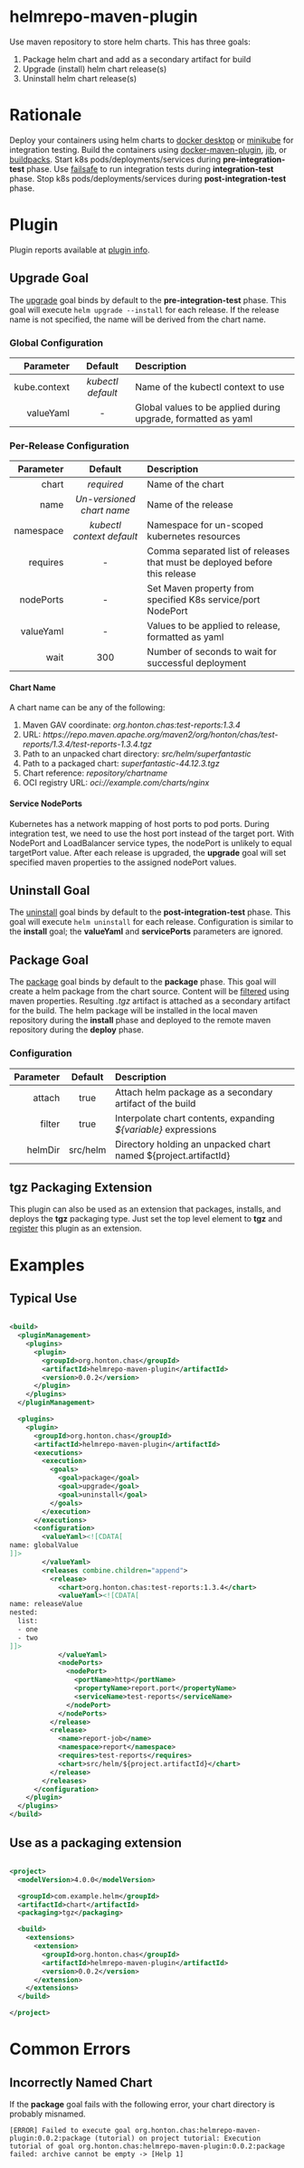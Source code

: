# helmrepo-maven-plugin

Use maven repository to store helm charts. This has three goals:

1. Package helm chart and add as a secondary artifact for build
2. Upgrade (install) helm chart release(s)
3. Uninstall helm chart release(s)

# Rationale

Deploy your containers using helm charts to [docker desktop](https://docs.docker.com/desktop/kubernetes/) or
[minikube](https://minikube.sigs.k8s.io/docs/) for integration testing. Build the containers using
[docker-maven-plugin](https://dmp.fabric8.io/), [jib](https://github.com/GoogleContainerTools/jib/tree/master/jib-maven-plugin),
or [buildpacks](https://github.com/paketo-buildpacks/maven). Start k8s pods/deployments/services
during **pre-integration-test** phase. Use [failsafe](https://maven.apache.org/surefire/maven-failsafe-plugin/) to run
integration tests during **integration-test** phase. Stop k8s pods/deployments/services during **post-integration-test**
phase.

# Plugin

Plugin reports available at [plugin info](https://chonton.github.io/helmrepo-maven-plugin/0.0.2/plugin-info.html).

## Upgrade Goal

The [upgrade](https://chonton.github.io/helmrepo-maven-plugin/0.0.2/upgrade.html) goal binds by default to the
**pre-integration-test** phase. This goal will execute `helm upgrade --install` for each release. If the release name is
not specified, the name will be derived from the chart name.

### Global Configuration

|    Parameter |      Default      | Description                                                   |
|-------------:|:-----------------:|:--------------------------------------------------------------|
| kube.context | *kubectl default* | Name of the kubectl context to use                            |
|    valueYaml |         -         | Global values to be applied during upgrade, formatted as yaml |

### Per-Release Configuration

| Parameter |          Default          | Description                                                                |
|----------:|:-------------------------:|:---------------------------------------------------------------------------|
|     chart |        *required*         | Name of the chart                                                          |
|      name | *Un-versioned chart name* | Name of the release                                                        |
| namespace | *kubectl context default* | Namespace for un-scoped kubernetes resources                               |
|  requires |             -             | Comma separated list of releases that must be deployed before this release |
| nodePorts |             -             | Set Maven property from specified K8s service/port NodePort                |
| valueYaml |             -             | Values to be applied to release, formatted as yaml                         |
|      wait |            300            | Number of seconds to wait for successful deployment                        |

#### Chart Name

A chart name can be any of the following:

1. Maven GAV coordinate: *org.honton.chas:test-reports:1.3.4*
2. URL: *https://&ZeroWidthSpace;repo.maven.apache.org/maven2/org/honton/chas/test-reports/1.3.4/test-reports-1.3.4.tgz*
3. Path to an unpacked chart directory: *src/helm/superfantastic*
4. Path to a packaged chart: *superfantastic-44.12.3.tgz*
5. Chart reference: *repository/chartname*
6. OCI registry URL: *oci://example.com/charts/nginx*

#### Service NodePorts

Kubernetes has a network mapping of host ports to pod ports. During integration test, we need to use the host port
instead of the target port. With NodePort and LoadBalancer service types, the nodePort is unlikely to equal targetPort
value. After each release is upgraded, the **upgrade** goal will set specified maven properties to the assigned nodePort
values.

## Uninstall Goal

The [uninstall](https://chonton.github.io/helmrepo-maven-plugin/0.0.2/uninstall.html) goal binds by default to the
**post-integration-test** phase. This goal will execute `helm uninstall` for each release. Configuration is similar to
the **install** goal; the **valueYaml** and **servicePorts** parameters are ignored.

## Package Goal

The [package](https://chonton.github.io/helmrepo-maven-plugin/0.0.2/package.html) goal binds by default to the
**package** phase. This goal will create a helm package from the chart source. Content will be
[filtered](https://maven.apache.org/plugins/maven-resources-plugin/examples/filter.html) using maven properties.
Resulting *.tgz* artifact is attached as a secondary artifact for the build. The helm package will be installed in the
local maven repository during the **install** phase and deployed to the remote maven repository during the **deploy**
phase.

### Configuration

| Parameter | Default  | Description                                                     |
|----------:|:--------:|:----------------------------------------------------------------|
|    attach |   true   | Attach helm package as a secondary artifact of the build        |
|    filter |   true   | Interpolate chart contents, expanding *${variable}* expressions |
|   helmDir | src/helm | Directory holding an unpacked chart named ${project.artifactId} |

## tgz Packaging Extension

This plugin can also be used as an extension that packages, installs, and deploys the **tgz** packaging type. Just set
the top level **<packaging>** element to **tgz** and
[register](https://maven.apache.org/guides/mini/guide-using-extensions.html) this plugin as an extension.

# Examples

## Typical Use

```xml

<build>
  <pluginManagement>
    <plugins>
      <plugin>
        <groupId>org.honton.chas</groupId>
        <artifactId>helmrepo-maven-plugin</artifactId>
        <version>0.0.2</version>
      </plugin>
    </plugins>
  </pluginManagement>

  <plugins>
    <plugin>
      <groupId>org.honton.chas</groupId>
      <artifactId>helmrepo-maven-plugin</artifactId>
      <executions>
        <execution>
          <goals>
            <goal>package</goal>
            <goal>upgrade</goal>
            <goal>uninstall</goal>
          </goals>
        </execution>
      </executions>
      <configuration>
        <valueYaml><![CDATA[
name: globalValue
]]>
        </valueYaml>
        <releases combine.children="append">
          <release>
            <chart>org.honton.chas:test-reports:1.3.4</chart>
            <valueYaml><![CDATA[
name: releaseValue
nested:
  list:
  - one
  - two
]]>
            </valueYaml>
            <nodePorts>
              <nodePort>
                <portName>http</portName>
                <propertyName>report.port</propertyName>
                <serviceName>test-reports</serviceName>
              </nodePort>
            </nodePorts>
          </release>
          <release>
            <name>report-job</name>
            <namespace>report</namespace>
            <requires>test-reports</requires>
            <chart>src/helm/${project.artifactId}</chart>
          </release>
        </releases>
      </configuration>
    </plugin>
  </plugins>
</build>
```

## Use as a packaging extension

```xml

<project>
  <modelVersion>4.0.0</modelVersion>

  <groupId>com.example.helm</groupId>
  <artifactId>chart</artifactId>
  <packaging>tgz</packaging>

  <build>
    <extensions>
      <extension>
        <groupId>org.honton.chas</groupId>
        <artifactId>helmrepo-maven-plugin</artifactId>
        <version>0.0.2</version>
      </extension>
    </extensions>
  </build>

</project>
```

# Common Errors

## Incorrectly Named Chart

If the **package** goal fails with the following error, your chart directory is probably misnamed.

```text
[ERROR] Failed to execute goal org.honton.chas:helmrepo-maven-plugin:0.0.2:package (tutorial) on project tutorial: Execution tutorial of goal org.honton.chas:helmrepo-maven-plugin:0.0.2:package failed: archive cannot be empty -> [Help 1]
```

